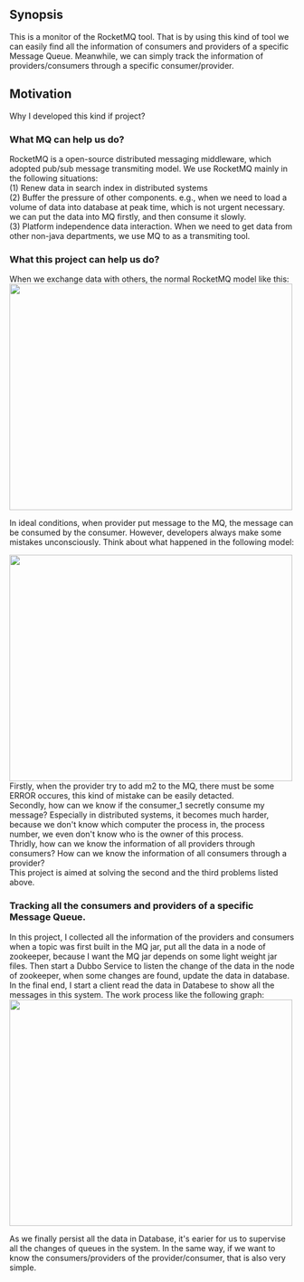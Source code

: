 ## Synopsis
This is a monitor of the RocketMQ tool. That is by using this kind of tool we can easily find all the information of consumers and providers of a specific Message Queue. Meanwhile, we can simply track the information of providers/consumers through a specific consumer/provider.

## Motivation
Why I developed this kind if project?</br>

  ### What MQ can help us do?
  RocketMQ is a open-source distributed messaging middleware, which adopted pub/sub message transmiting model. We use RocketMQ mainly in the following situations:</br>
  (1) Renew data in search index in distributed systems</br>
  (2) Buffer the pressure of other components. e.g., when we need to load a volume of data into database at peak time, 
  which is not urgent necessary. we can put the data into MQ firstly, and then consume it slowly.</br>
  (3) Platform independence data interaction. When we need to get data from other non-java departments, we use MQ to as a transmiting tool.
  ### What this project can help us do?
  When we exchange data with others, the normal RocketMQ model like this:</br>
  <img width=500 height=400 src="https://github.com/hitynsun/docs/blob/master/images/mq_model.png">
  
  In ideal conditions, when provider put message to the MQ, the message can be consumed by the consumer. However, developers always make some mistakes unconsciously. Think about what happened in the following model:
  
   <img width=500 height=400 src="https://github.com/hitynsun/docs/blob/master/images/mq_model_secret.png"></br>
   Firstly, when the provider try to add m2 to the MQ, there must be some ERROR occures, this kind of mistake can be easily detacted.</br>
   Secondly, how can we know if the consumer_1 secretly consume my message? Especially in distributed systems, it becomes much harder, because we don't know which computer the process in, the process number, we even don't know who is the owner of this process.</br>
   Thridly, how can we know the information of all providers through consumers? How can we know the information of all consumers through a provider?<br>
   This project is aimed at solving the second and the third problems listed above.
   
   ### Tracking all the consumers and providers of a specific Message Queue.
   In this project, I collected all the information of the providers and consumers when a topic was first built in the MQ jar, put all the data in a node of zookeeper, because I want the MQ jar depends on some light weight jar files. Then start a Dubbo Service to listen the change of the data in the node of zookeeper, when some changes are found, update the data in database. In the final end, I start a client read the data in Databese to show all the messages in this system.
   The work process like the following graph:</br>
   <img width=500 height=400 src="https://github.com/hitynsun/docs/blob/master/images/work%20process%20of%20monitor.png"></br>
   
   As we finally persist all the data in Database, it's earier for us to supervise all the changes of queues in the system. In the same way, if we want to know the consumers/providers of the provider/consumer, that is also very simple.
   
